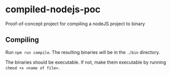 # compiled-nodejs-poc
Proof-of-concept project for compiling a nodeJS project to binary

## Compiling
Run `npm run compile`. The resulting binaries will be in the `./bin` directory.

The binaries should be executable. If not, make them executable by running `chmod +x <name of file>`.